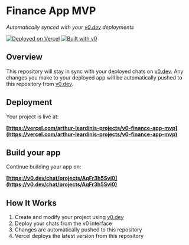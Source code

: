 # Finance App MVP

*Automatically synced with your [v0.dev](https://v0.dev) deployments*

[![Deployed on Vercel](https://img.shields.io/badge/Deployed%20on-Vercel-black?style=for-the-badge&logo=vercel)](https://vercel.com/arthur-leardinis-projects/v0-finance-app-mvp)
[![Built with v0](https://img.shields.io/badge/Built%20with-v0.dev-black?style=for-the-badge)](https://v0.dev/chat/projects/AqFr3h5Svi0)

## Overview

This repository will stay in sync with your deployed chats on [v0.dev](https://v0.dev).
Any changes you make to your deployed app will be automatically pushed to this repository from [v0.dev](https://v0.dev).

## Deployment

Your project is live at:

**[https://vercel.com/arthur-leardinis-projects/v0-finance-app-mvp](https://vercel.com/arthur-leardinis-projects/v0-finance-app-mvp)**

## Build your app

Continue building your app on:

**[https://v0.dev/chat/projects/AqFr3h5Svi0](https://v0.dev/chat/projects/AqFr3h5Svi0)**

## How It Works

1. Create and modify your project using [v0.dev](https://v0.dev)
2. Deploy your chats from the v0 interface
3. Changes are automatically pushed to this repository
4. Vercel deploys the latest version from this repository